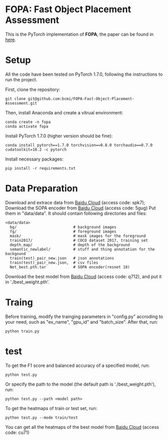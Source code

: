 **FOPA: Fast Object Placement Assessment**
=====
This is the PyTorch implementation of **FOPA**, the paper can be found in [here](https://arxiv.org/pdf/2205.14280.pdf). 

# Setup
All the code have been tested on PyTorch 1.7.0, following the instructions to run the project.

First, clone the repository:
```
git clone git@github.com:bcmi/FOPA-Fast-Object-Placement-Assessment.git
```
Then, install Anaconda and create a vitrual environment:
```
conda create -n fopa
conda activate fopa
```
Install PyTorch 1.7.0 (higher version should be fine):
```
conda install pytorch==1.7.0 torchvision==0.8.0 torchaudio==0.7.0 cudatoolkit=10.2 -c pytorch
```
Install necessary packages:
```
pip install -r requirements.txt
```
# Data Preparation
Download and extrace data from [Baidu Cloud](https://pan.baidu.com/s/18FfLt7NCuL4BRhpsDIikBA?pwd=spk7) (access code: spk7); 
Download the SOPA encoder from [Baidu Cloud](https://pan.baidu.com/s/1wHMyVq6XjjxzZZC9JXwLJQ ) (access code: 5gug)
Put them in "data/data". It should contain following directories and files:
```
<data/data>
  bg/                         # background images
  fg/                         # foreground images
  mask/                       # mask images for the foreground
  train2017/                  # COCO dataset 2017, training set
  depth_map/                  # depth of the background 
  semantic_newlabel/          # stuff and thing annotation for the backgound
  train(test)_pair_new.json   # json annotations 
  train(test)_pair_new.json,  # csv files
  Net_best.pth.tar            # SOPA encoder(resnet 18)
```

Download the best model from [Baidu Cloud](https://pan.baidu.com/s/1hci4eIdfyLbDMMcAtsc8fQ) (access code: q712), and put it in './best_weight.pth'.
# Traing
Before training, modify the trainging parameters in "config.py" accroding to your need, such as "ex_name", "gpu_id" and "batch_size". 
After that, run:
```
python train.py
```

# test
To get the F1 score and balanced accuracy of a specified model, run:
```
python test.py 
```
Or specify the path to the model (the default path is './best_weight.pth'), run:
```
python test.py --path <model path>
```

To get the heatmaps of train or test set, run:
```
python test.py --mode train/test
```
You can get all the heatmaps of the best model from [Baidu Cloud](https://pan.baidu.com/s/1MwxLi-d4qZopZUrw3U5ksg) (access code: cu71)
